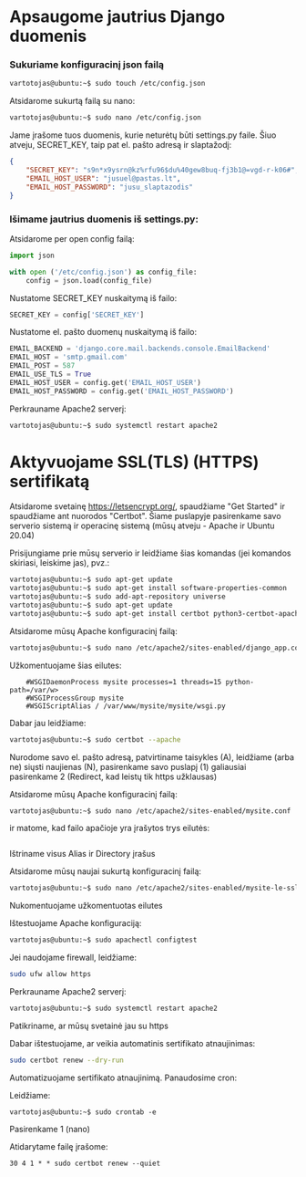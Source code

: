 # Apsaugome jautrius Django duomenis

### Sukuriame konfiguracinį json failą

```bash
vartotojas@ubuntu:~$ sudo touch /etc/config.json
```

Atsidarome sukurtą failą su nano:
```bash
vartotojas@ubuntu:~$ sudo nano /etc/config.json
```

Jame įrašome tuos duomenis, kurie neturėtų būti settings.py faile.
Šiuo atveju, SECRET_KEY, taip pat el. pašto adresą ir slaptažodį:

```json                                                                                           
{
    "SECRET_KEY": "s9n*x9ysrn@kz%rfu96$du%40gew8buq-fj3b1@=vgd-r-k06#",
    "EMAIL_HOST_USER": "jusuel@pastas.lt",                                                   
    "EMAIL_HOST_PASSWORD": "jusu_slaptazodis"                                       
}

```

### Išimame jautrius duomenis iš settings.py:

Atsidarome per open config failą:
```python
import json

with open ('/etc/config.json') as config_file:
    config = json.load(config_file) 
```

Nustatome SECRET_KEY nuskaitymą iš failo:
```python
SECRET_KEY = config['SECRET_KEY']
```

Nustatome el. pašto duomenų nuskaitymą iš failo:
```python
EMAIL_BACKEND = 'django.core.mail.backends.console.EmailBackend'
EMAIL_HOST = 'smtp.gmail.com'                                                               
EMAIL_POST = 587
EMAIL_USE_TLS = True
EMAIL_HOST_USER = config.get('EMAIL_HOST_USER')                                             
EMAIL_HOST_PASSWORD = config.get('EMAIL_HOST_PASSWORD')  
```

Perkrauname Apache2 serverį:
```bash
vartotojas@ubuntu:~$ sudo systemctl restart apache2
```

# Aktyvuojame SSL(TLS) (HTTPS) sertifikatą

Atsidarome svetainę https://letsencrypt.org/, spaudžiame "Get Started" ir spaudžiame ant nuorodos "Certbot".
Šiame puslapyje pasirenkame savo serverio sistemą ir operacinę sistemą (mūsų atveju - Apache ir Ubuntu 20.04)

Prisijungiame prie mūsų serverio ir leidžiame šias komandas (jei komandos skiriasi, leiskime jas), pvz.:
```bash
vartotojas@ubuntu:~$ sudo apt-get update
vartotojas@ubuntu:~$ sudo apt-get install software-properties-common
vartotojas@ubuntu:~$ sudo add-apt-repository universe
vartotojas@ubuntu:~$ sudo apt-get update
vartotojas@ubuntu:~$ sudo apt-get install certbot python3-certbot-apache
```

Atsidarome mūsų Apache konfiguracinį failą:
```bash
vartotojas@ubuntu:~$ sudo nano /etc/apache2/sites-enabled/django_app.conf 
```

Užkomentuojame šias eilutes:
```
    #WSGIDaemonProcess mysite processes=1 threads=15 python-path=/var/w>    
    #WSGIProcessGroup mysite
    #WSGIScriptAlias / /var/www/mysite/mysite/wsgi.py
```

Dabar jau leidžiame:
```bash
vartotojas@ubuntu:~$ sudo certbot --apache
```
Nurodome savo el. pašto adresą, patvirtiname taisykles (A), leidžiame (arba ne) siųsti naujienas (N), pasirenkame savo puslapį (1) galiausiai pasirenkame 2 (Redirect, kad leistų tik https užklausas)

Atsidarome mūsų Apache konfiguracinį failą:
```bash
vartotojas@ubuntu:~$ sudo nano /etc/apache2/sites-enabled/mysite.conf 
```

ir matome, kad failo apačioje yra įrašytos trys eilutės:
```

```
Ištriname visus Alias ir Directory įrašus

Atsidarome mūsų naujai sukurtą konfiguracinį failą:
```bash
vartotojas@ubuntu:~$ sudo nano /etc/apache2/sites-enabled/mysite-le-ssl.conf 
```

Nukomentuojame užkomentuotas eilutes

Ištestuojame Apache konfiguraciją:
```bash
vartotojas@ubuntu:~$ sudo apachectl configtest
```

Jei naudojame firewall, leidžiame:
```bash
sudo ufw allow https
```

Perkrauname Apache2 serverį:
```bash
vartotojas@ubuntu:~$ sudo systemctl restart apache2
```

Patikriname, ar mūsų svetainė jau su https

Dabar ištestuojame, ar veikia automatinis sertifikato atnaujinimas:
```bash
sudo certbot renew --dry-run
```

Automatizuojame sertifikato atnaujinimą. Panaudosime cron:

Leidžiame:
```
vartotojas@ubuntu:~$ sudo crontab -e
```
Pasirenkame 1 (nano)

Atidarytame failę įrašome:
```
30 4 1 * * sudo certbot renew --quiet
```